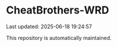 # CheatBrothers-WRD

Last updated: 2025-06-18 19:24:57

This repository is automatically maintained.
